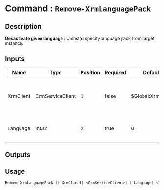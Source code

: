 ﻿# Command : `Remove-XrmLanguagePack` 

## Description

**Desactivate given language** : Uninstall specify language pack from target instance.

## Inputs

Name|Type|Position|Required|Default|Description
----|----|--------|--------|-------|-----------
XrmClient|CrmServiceClient|1|false|$Global:XrmClient|Xrm connector initialized to target instance. Use latest one by default. (CrmServiceClient)
Language|Int32|2|true|0|Language name LCID (English = 1033, French = 1036, ...)

## Outputs

## Usage

```Powershell 
Remove-XrmLanguagePack [[-XrmClient] <CrmServiceClient>] [-Language] <Int32> [<CommonParameters>]
``` 


